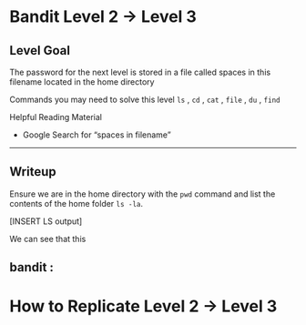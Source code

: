 # Bandit Level 2 → Level 3

## Level Goal
The password for the next level is stored in a file called spaces in this filename located in the home directory

Commands you may need to solve this level
`ls` , `cd` , `cat` , `file` , `du` , `find`

Helpful Reading Material
- Google Search for “spaces in filename”

---
## Writeup

Ensure we are in the home directory with the `pwd` command and list the contents of the home folder `ls -la`.

[INSERT LS output]

We can see that this

bandit :
---
# How to Replicate Level 2 → Level 3

